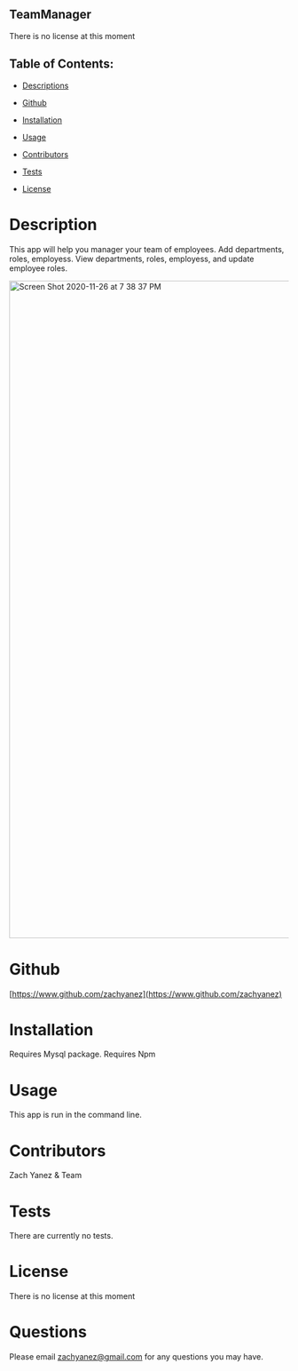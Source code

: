 ## TeamManager

There is no license at this moment

## Table of Contents:

  * [Descriptions](#Description)

  * [Github](#Github)

  * [Installation](#Installation) 

  * [Usage](#Usage)

  * [Contributors](#Contributors)

  * [Tests](#Tests)

  * [License](#License)

  
# Description
This app will help you manager your team of employees. Add departments, roles, employess. View departments, roles, employess, and update employee roles. 


<img width="1184" alt="Screen Shot 2020-11-26 at 7 38 37 PM" src="https://user-images.githubusercontent.com/67520932/100401443-16d35480-301f-11eb-8aff-add13118c66d.png" href=""> 


# Github
[https://www.github.com/zachyanez](https://www.github.com/zachyanez)

# Installation
Requires Mysql package. Requires Npm

# Usage
This app is run in the command line.

# Contributors
Zach Yanez & Team

# Tests
There are currently no tests.

# License
There is no license at this moment


# Questions
Please email zachyanez@gmail.com for any questions you may have.
